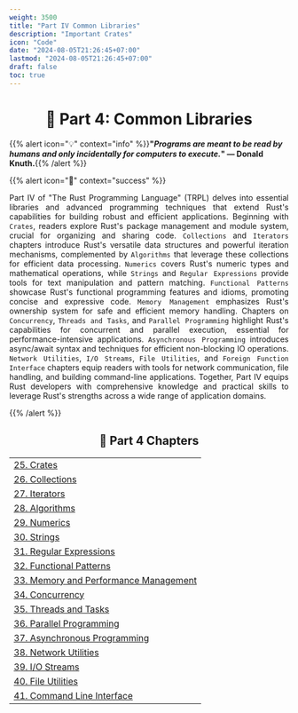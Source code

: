 ```yaml
---
weight: 3500
title: "Part IV Common Libraries"
description: "Important Crates"
icon: "Code"
date: "2024-08-05T21:26:45+07:00"
lastmod: "2024-08-05T21:26:45+07:00"
draft: false
toc: true
---
```


<center>

# 📘 Part 4: Common Libraries

</center>


{{% alert icon="💡" context="info" %}}<strong>"<em>Programs are meant to be read by humans and only incidentally for computers to execute.</em>" — Donald Knuth.</strong>{{% /alert %}}

{{% alert icon="📘" context="success" %}}

<p style="text-align: justify;">
Part IV of "The Rust Programming Language" (TRPL) delves into essential libraries and advanced programming techniques that extend Rust's capabilities for building robust and efficient applications. Beginning with <code>Crates</code>, readers explore Rust's package management and module system, crucial for organizing and sharing code. <code>Collections</code> and <code>Iterators</code> chapters introduce Rust's versatile data structures and powerful iteration mechanisms, complemented by <code>Algorithms</code> that leverage these collections for efficient data processing. <code>Numerics</code> covers Rust's numeric types and mathematical operations, while <code>Strings</code> and <code>Regular Expressions</code> provide tools for text manipulation and pattern matching. <code>Functional Patterns</code> showcase Rust's functional programming features and idioms, promoting concise and expressive code. <code>Memory Management</code> emphasizes Rust's ownership system for safe and efficient memory handling. Chapters on <code>Concurrency</code>, <code>Threads and Tasks</code>, and <code>Parallel Programming</code> highlight Rust's capabilities for concurrent and parallel execution, essential for performance-intensive applications. <code>Asynchronous Programming</code> introduces async/await syntax and techniques for efficient non-blocking IO operations. <code>Network Utilities</code>, <code>I/O Streams</code>, <code>File Utilities</code>, and <code>Foreign Function Interface</code> chapters equip readers with tools for network communication, file handling, and building command-line applications. Together, Part IV equips Rust developers with comprehensive knowledge and practical skills to leverage Rust's strengths across a wide range of application domains.
</p>

{{% /alert %}}

<center>

## **🧠 Part 4 Chapters**

</center>

<div class="container mt-4">
    <div class="row">
        <div class="col-md-12">
            <table class="table table-hover">
                <tbody>
                    <tr>
                        <td><a href="/docs/part-iv/chapter-25/" class="text-decoration-none">25. Crates</a></td>
                    </tr>
                    <tr>
                        <td><a href="/docs/part-iv/chapter-26/" class="text-decoration-none">26. Collections</a></td>
                    </tr>
                    <tr>
                        <td><a href="/docs/part-iv/chapter-27/" class="text-decoration-none">27. Iterators</a></td>
                    </tr>
                    <tr>
                        <td><a href="/docs/part-iv/chapter-28/" class="text-decoration-none">28. Algorithms</a></td>
                    </tr>
                    <tr>
                        <td><a href="/docs/part-iv/chapter-29/" class="text-decoration-none">29. Numerics</a></td>
                    </tr>
                    <tr>
                        <td><a href="/docs/part-iv/chapter-30/" class="text-decoration-none">30. Strings</a></td>
                    </tr>
                    <tr>
                        <td><a href="/docs/part-iv/chapter-31/" class="text-decoration-none">31. Regular Expressions</a></td>
                    </tr>
                    <tr>
                        <td><a href="/docs/part-iv/chapter-32/" class="text-decoration-none">32. Functional Patterns</a></td>
                    </tr>
                    <tr>
                        <td><a href="/docs/part-iv/chapter-33/" class="text-decoration-none">33. Memory and Performance Management</a></td>
                    </tr>
                    <tr>
                        <td><a href="/docs/part-iv/chapter-34/" class="text-decoration-none">34. Concurrency</a></td>
                    </tr>
                    <tr>
                        <td><a href="/docs/part-iv/chapter-35/" class="text-decoration-none">35. Threads and Tasks</a></td>
                    </tr>
                    <tr>
                        <td><a href="/docs/part-iv/chapter-36/" class="text-decoration-none">36. Parallel Programming</a></td>
                    </tr>
                    <tr>
                        <td><a href="/docs/part-iv/chapter-37/" class="text-decoration-none">37. Asynchronous Programming</a></td>
                    </tr>
                    <tr>
                        <td><a href="/docs/part-iv/chapter-38/" class="text-decoration-none">38. Network Utilities</a></td>
                    </tr>
                    <tr>
                        <td><a href="/docs/part-iv/chapter-39/" class="text-decoration-none">39. I/O Streams</a></td>
                    </tr>
                    <tr>
                        <td><a href="/docs/part-iv/chapter-40/" class="text-decoration-none">40. File Utilities</a></td>
                    </tr>
                    <tr>
                        <td><a href="/docs/part-iv/chapter-41/" class="text-decoration-none">41. Command Line Interface</a></td>
                    </tr>
                </tbody>
            </table>
        </div>
    </div>
</div>
